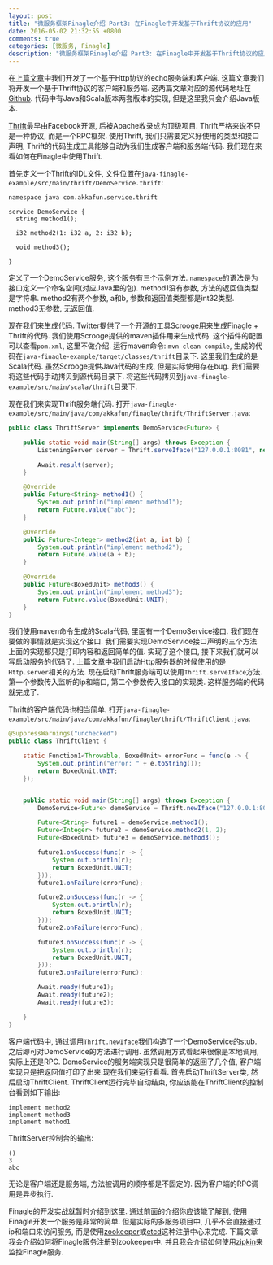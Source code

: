 ```yaml
---
layout: post
title: "微服务框架Finagle介绍 Part3: 在Finagle中开发基于Thrift协议的应用"
date: 2016-05-02 21:32:55 +0800
comments: true
categories: [微服务, Finagle]
description: "微服务框架Finagle介绍 Part3: 在Finagle中开发基于Thrift协议的应用"
---
```


在[上篇文章](http://skaka.me/blog/2016/05/01/finagle2/)中我们开发了一个基于Http协议的echo服务端和客户端.
这篇文章我们将开发一个基于Thrift协议的客户端和服务端.
这两篇文章对应的源代码地址在[Github](https://github.com/sunnykaka/java-finagle-example).
代码中有Java和Scala版本两套版本的实现, 但是这里我只会介绍Java版本.  

[Thrift](http://thrift.apache.org/)最早由Facebook开源, 后被Apache收录成为顶级项目. Thrift严格来说不只是一种协议,
而是一个RPC框架. 使用Thrift, 我们只需要定义好使用的类型和接口声明, Thrift的代码生成工具能够自动为我们生成客户端和服务端代码.
我们现在来看如何在Finagle中使用Thrift.  

首先定义一个Thrift的IDL文件, 文件位置在`java-finagle-example/src/main/thrift/DemoService.thrift`:
```
namespace java com.akkafun.service.thrift

service DemoService {
  string method1();

  i32 method2(1: i32 a, 2: i32 b);

  void method3();

}
```
定义了一个DemoService服务, 这个服务有三个示例方法. `namespace`的语法是为接口定义一个命名空间(对应Java里的包).
method1没有参数, 方法的返回值类型是字符串. method2有两个参数, a和b, 参数和返回值类型都是int32类型.
method3无参数, 无返回值.  
<!--more-->
现在我们来生成代码. Twitter提供了一个开源的工具[Scrooge](https://github.com/twitter/scrooge)用来生成Finagle + Thrift的代码.
我们使用Scrooge提供的maven插件用来生成代码. 这个插件的配置可以查看`pom.xml`, 这里不做介绍.
运行maven命令: `mvn clean compile`, 生成的代码在`java-finagle-example/target/classes/thrift`目录下.
这里我们生成的是Scala代码. 虽然Scrooge提供Java代码的生成, 但是实际使用存在bug.
我们需要将这些代码手动拷贝到源代码目录下. 将这些代码拷贝到`java-finagle-example/src/main/scala/thrift`目录下.

现在我们来实现Thrift服务端代码. 打开`java-finagle-example/src/main/java/com/akkafun/finagle/thrift/ThriftServer.java`:
```Java
public class ThriftServer implements DemoService<Future> {

    public static void main(String[] args) throws Exception {
        ListeningServer server = Thrift.serveIface("127.0.0.1:8081", new ThriftServer());

        Await.result(server);
    }

    @Override
    public Future<String> method1() {
        System.out.println("implement method1");
        return Future.value("abc");
    }

    @Override
    public Future<Integer> method2(int a, int b) {
        System.out.println("implement method2");
        return Future.value(a + b);
    }

    @Override
    public Future<BoxedUnit> method3() {
        System.out.println("implement method3");
        return Future.value(BoxedUnit.UNIT);
    }
}
```
我们使用maven命令生成的Scala代码, 里面有一个DemoService接口. 我们现在要做的事情就是实现这个接口.
我们需要实现DemoService接口声明的三个方法. 上面的实现都只是打印内容和返回简单的值.
实现了这个接口, 接下来我们就可以写启动服务的代码了.
上篇文章中我们启动Http服务器的时候使用的是`Http.server`相关的方法. 现在启动Thrift服务端可以使用`Thrift.serveIface`方法.
第一个参数传入监听的ip和端口, 第二个参数传入接口的实现类. 这样服务端的代码就完成了.

Thrift的客户端代码也相当简单. 打开`java-finagle-example/src/main/java/com/akkafun/finagle/thrift/ThriftClient.java`:
```Java
@SuppressWarnings("unchecked")
public class ThriftClient {

    static Function1<Throwable, BoxedUnit> errorFunc = func(e -> {
        System.out.println("error: " + e.toString());
        return BoxedUnit.UNIT;
    });


    public static void main(String[] args) throws Exception {
        DemoService<Future> demoService = Thrift.newIface("127.0.0.1:8081", DemoService.class);

        Future<String> future1 = demoService.method1();
        Future<Integer> future2 = demoService.method2(1, 2);
        Future<BoxedUnit> future3 = demoService.method3();

        future1.onSuccess(func(r -> {
            System.out.println(r);
            return BoxedUnit.UNIT;
        }));
        future1.onFailure(errorFunc);

        future2.onSuccess(func(r -> {
            System.out.println(r);
            return BoxedUnit.UNIT;
        }));
        future2.onFailure(errorFunc);

        future3.onSuccess(func(r -> {
            System.out.println(r);
            return BoxedUnit.UNIT;
        }));
        future3.onFailure(errorFunc);

        Await.ready(future1);
        Await.ready(future2);
        Await.ready(future3);

    }
}
```
客户端代码中, 通过调用`Thrift.newIface`我们构造了一个DemoService的stub.
之后即可对DemoService的方法进行调用. 虽然调用方式看起来很像是本地调用, 实际上还是RPC.
DemoService的服务端实现只是很简单的返回了几个值, 客户端实现只是把返回值打印了出来.现在我们来运行看看.
首先启动ThriftServer类, 然后启动ThriftClient. ThriftClient运行完毕自动结束, 你应该能在ThriftClient的控制台看到如下输出:
```
implement method2
implement method3
implement method1
```
ThriftServer控制台的输出:
```
()
3
abc
```
无论是客户端还是服务端, 方法被调用的顺序都是不固定的. 因为客户端的RPC调用是异步执行.

Finagle的开发实战就暂时介绍到这里. 通过前面的介绍你应该能了解到, 使用Finagle开发一个服务是非常的简单.
但是实际的多服务项目中, 几乎不会直接通过ip和端口来访问服务,
而是使用[zookeeper](http://zookeeper.apache.org/)或[etcd](https://github.com/coreos/etcd)这种注册中心来完成.
下篇文章我会介绍如何将Finagle服务注册到zookeeper中.
并且我会介绍如何使用[zipkin](https://github.com/twitter/zipkin)来监控Finagle服务.
